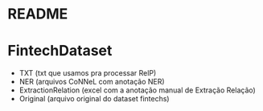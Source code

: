 # README

# FintechDataset

 
   - TXT (txt que usamos pra processar RelP)
   - NER (arquivos CoNNeL com anotação NER)
   - ExtractionRelation (excel com a anotação manual de Extração Relação)
   - Original (arquivo original do dataset fintechs)
